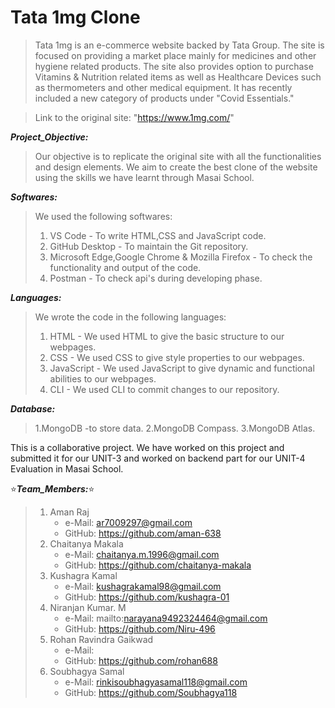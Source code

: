 # Tata 1mg Clone

>Tata 1mg is an e-commerce website backed by Tata Group. The site is focused on providing a market place mainly for medicines and other hygiene related products. The site also provides option to purchase Vitamins & Nutrition related items as well as Healthcare Devices such as thermometers and other medical equipment. It has recently included a new category of products under "Covid Essentials."

>Link to the original site: "https://www.1mg.com/"

***Project_Objective:***
>Our objective is to replicate the original site with all the functionalities and design elements. We aim to create the best clone of the website using the skills we have learnt through Masai School.

***Softwares:***
>We used the following softwares: 
>1. VS Code - To write HTML,CSS and JavaScript code. 
>2. GitHub Desktop - To maintain the Git repository. 
>3. Microsoft Edge,Google Chrome & Mozilla Firefox - To check the functionality and output of the code.
>4. Postman - To check api's during developing phase.

***Languages:***
>We wrote the code in the following languages: 
>1. HTML - We used HTML to give the basic structure to our webpages. 
>2. CSS - We used CSS to give style properties to our webpages. 
>3. JavaScript - We used JavaScript to give dynamic and functional abilities to our webpages. 
>4. CLI - We used CLI to commit changes to our repository.

***Database:***
>1.MongoDB -to store data.
>2.MongoDB Compass.
>3.MongoDB Atlas. 

This is a collaborative project. We have worked on this project and submitted it for our UNIT-3 and worked on backend part for our UNIT-4 Evaluation in Masai School.

:star:***Team_Members:***:star: 
  >1. Aman Raj
   >    - e-Mail: ar7009297@gmail.com
   >    - GitHub: https://github.com/aman-638 
  >2. Chaitanya Makala
   >    - e-Mail: chaitanya.m.1996@gmail.com
   >    - GitHub: https://github.com/chaitanya-makala 
  >3. Kushagra Kamal
   >    - e-Mail: kushagrakamal98@gmail.com
   >    - GitHub: https://github.com/kushagra-01 
  >4. Niranjan Kumar. M
   >    - e-Mail: mailto:narayana9492324464@gmail.com
   >    - GitHub: https://github.com/Niru-496 
  >5. Rohan Ravindra Gaikwad
   >    - e-Mail: 
   >    - GitHub: https://github.com/rohan688 
  >6. Soubhagya Samal
   >    - e-Mail: rinkisoubhagyasamal118@gmail.com
   >    - GitHub: https://github.com/Soubhagya118



